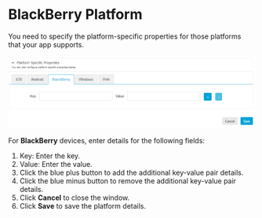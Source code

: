                            

BlackBerry Platform
===================

You need to specify the platform-specific properties for those platforms that your app supports.

![](../Resources/Images/Engagement/Campaign/platformspecificproblackberry_638x186.png)

For **BlackBerry** devices, enter details for the following fields:

1.  Key: Enter the key.
2.  Value: Enter the value.
3.  Click the blue plus button to add the additional key-value pair details.
4.  Click the blue minus button to remove the additional key-value pair details.
5.  Click **Cancel** to close the window.
6.  Click **Save** to save the platform details.
